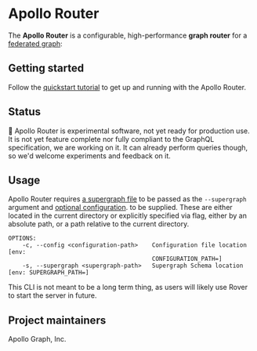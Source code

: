 # Apollo Router

The **Apollo Router** is a configurable, high-performance **graph router** for a [federated graph](https://www.apollographql.com/docs/federation/):

## Getting started

Follow the [quickstart tutorial](https://www.apollographql.com/docs/router/quickstart/) to get up and running with the Apollo Router.

## Status

🚧 Apollo Router is experimental software, not yet ready for production use.
It is not yet feature complete nor fully compliant to the GraphQL specification, we are
working on it.
It can already perform queries though, so we'd welcome experiments and feedback on it.

## Usage

Apollo Router requires [a supergraph file](https://www.apollographql.com/docs/rover/supergraphs/) to be passed as the `--supergraph` argument and [optional configuration](https://www.apollographql.com/docs/router/configuration/).
to be supplied. These are either located in the current directory or explicitly
specified via flag, either by an absolute path, or a path relative to the current
directory.

```
OPTIONS:
    -c, --config <configuration-path>    Configuration file location [env:
                                         CONFIGURATION_PATH=]
    -s, --supergraph <supergraph-path>   Supergraph Schema location [env: SUPERGRAPH_PATH=]
```

This CLI is not meant to be a long term thing, as users will likely use Rover
to start the server in future.

## Project maintainers

Apollo Graph, Inc.
